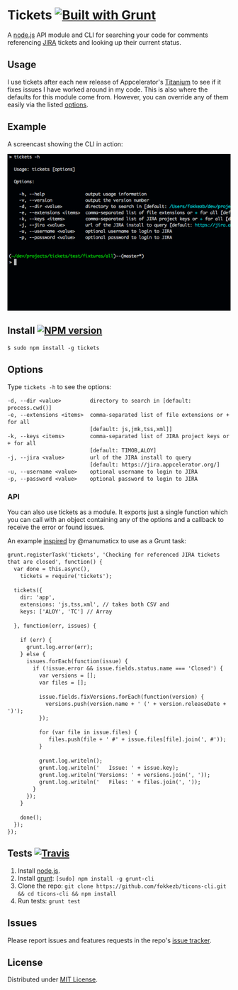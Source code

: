 # Tickets [![Built with Grunt](https://cdn.gruntjs.com/builtwith.png)](http://gruntjs.com/)

A [node.js](http://nodejs.org/) API module and CLI for searching your code for comments referencing [JIRA](https://www.atlassian.com/software/jira) tickets and looking up their current status.

## Usage

I use tickets after each new release of Appcelerator's [Titanium](http://www.appcelerator.com/titanium/) to see if it fixes issues I have worked around in my code. This is also where the defaults for this module come from. However, you can override any of them easily via the listed [options](#options).

## Example

A screencast showing the CLI in action:

![Screencast](screencast.gif)


## Install [![NPM version](https://badge.fury.io/js/tickets.svg)](http://badge.fury.io/js/tickets)

```
$ sudo npm install -g tickets
```

## Options

Type `tickets -h` to see the options:

```
-d, --dir <value>         directory to search in [default: process.cwd()]
-e, --extensions <items>  comma-separated list of file extensions or + for all
                          [default: js,jmk,tss,xml]]
-k, --keys <items>        comma-separated list of JIRA project keys or + for all
                          [default: TIMOB,ALOY]
-j, --jira <value>        url of the JIRA install to query
                          [default: https://jira.appcelerator.org/]
-u, --username <value>    optional username to login to JIRA
-p, --password <value>    optional password to login to JIRA
```

### API

You can also use tickets as a module. It exports just a single function which you can call with an object containing any of the options and a callback to receive the error or found issues.

An example [inspired](https://github.com/FokkeZB/tickets/issues/1) by @manumaticx to use as a Grunt task:

```
grunt.registerTask('tickets', 'Checking for referenced JIRA tickets that are closed', function() {
  var done = this.async(),
    tickets = require('tickets');

  tickets({
    dir: 'app',
    extensions: 'js,tss,xml', // takes both CSV and
    keys: ['ALOY', 'TC'] // Array

  }, function(err, issues) {

    if (err) {
      grunt.log.error(err);
    } else {
      issues.forEach(function(issue) {
        if (!issue.error && issue.fields.status.name === 'Closed') {
          var versions = [];
          var files = [];

          issue.fields.fixVersions.forEach(function(version) {
            versions.push(version.name + ' (' + version.releaseDate + ')');
          });

          for (var file in issue.files) {
             files.push(file + ' #' + issue.files[file].join(', #'));
          }

          grunt.log.writeln();
          grunt.log.writeln('   Issue: ' + issue.key);
          grunt.log.writeln('Versions: ' + versions.join(', '));
          grunt.log.writeln('   Files: ' + files.join(', '));
        }
      });
    }

    done();
  });
});
```

## Tests [![Travis](http://img.shields.io/travis/FokkeZB/tickets.png)](https://travis-ci.org/FokkeZB/tickets)

1. Install [node.js](http://nodejs.org/).
2. Install [grunt](http://gruntjs.com/): `[sudo] npm install -g grunt-cli`
3. Clone the repo: `git clone https://github.com/fokkezb/ticons-cli.git && cd ticons-cli && npm install`
4. Run tests: `grunt test`

## Issues

Please report issues and features requests in the repo's [issue tracker](https://github.com/fokkezb/ticons-cli/issues).

## License

Distributed under [MIT License](LICENSE).